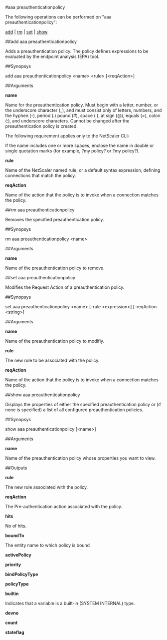 #aaa preauthenticationpolicy

The following operations can be performed on "aaa preauthenticationpolicy":


[add](#add-aaa-preauthenticationpolicy) | [rm](#rm-aaa-preauthenticationpolicy) | [set](#set-aaa-preauthenticationpolicy) | [show](#show-aaa-preauthenticationpolicy)

##add aaa preauthenticationpolicy

Adds a preauthentication policy. The policy defines expressions to be evaluated by the endpoint analysis (EPA) tool.


##Synopsys

add aaa preauthenticationpolicy &lt;name> &lt;rule> [&lt;reqAction>]


##Arguments

<b>name</b>
Name for the preauthentication policy. Must begin with a letter, number, or the underscore character (_), and must consist only of letters, numbers, and the hyphen (-), period (.) pound (#), space ( ), at sign (@), equals (=), colon (:), and underscore characters. Cannot be changed after the preauthentication policy is created.
The following requirement applies only to the NetScaler CLI:
If the name includes one or more spaces, enclose the name in double or single quotation marks (for example, ?my policy? or ?my policy?).

<b>rule</b>
Name of the NetScaler named rule, or a default syntax expression, defining connections that match the policy.

<b>reqAction</b>
Name of the action that the policy is to invoke when a connection matches the policy.



##rm aaa preauthenticationpolicy

Removes the specified preauthentication policy.


##Synopsys

rm aaa preauthenticationpolicy &lt;name>


##Arguments

<b>name</b>
Name of the preauthentication policy to remove.



##set aaa preauthenticationpolicy

Modifies the Request Action of a preauthentication policy.


##Synopsys

set aaa preauthenticationpolicy &lt;name> [-rule &lt;expression>] [-reqAction &lt;string>]


##Arguments

<b>name</b>
Name of the preauthentication policy to modifiy.

<b>rule</b>
The new rule to be associated with the policy.

<b>reqAction</b>
Name of the action that the policy is to invoke when a connection matches the policy.



##show aaa preauthenticationpolicy

Displays the properties of either the specified preauthentication policy or (if none is specified) a list of all configured preauthentication policies.


##Synopsys

show aaa preauthenticationpolicy [&lt;name>]


##Arguments

<b>name</b>
Name of the preauthentication policy whose properties you want to view.



##Outputs

<b>rule</b>
The new rule associated with the policy.

<b>reqAction</b>
The Pre-authentication action associated with the policy.

<b>hits</b>
No of hits.

<b>boundTo</b>
The entity name to which policy is bound

<b>activePolicy</b>

<b>priority</b>

<b>bindPolicyType</b>

<b>policyType</b>

<b>builtin</b>
Indicates that a variable is a built-in (SYSTEM INTERNAL) type.

<b>devno</b>

<b>count</b>

<b>stateflag</b>



